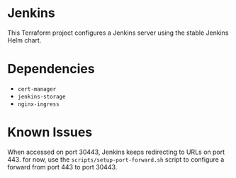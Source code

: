 Jenkins
=======
This Terraform project configures a Jenkins server using the stable Jenkins
Helm chart.

Dependencies
============
- `cert-manager`
- `jenkins-storage`
- `nginx-ingress`

Known Issues
============
When accessed on port 30443, Jenkins keeps redirecting to URLs on port 443.
for now, use the `scripts/setup-port-forward.sh` script to configure a forward
from port 443 to port 30443.
